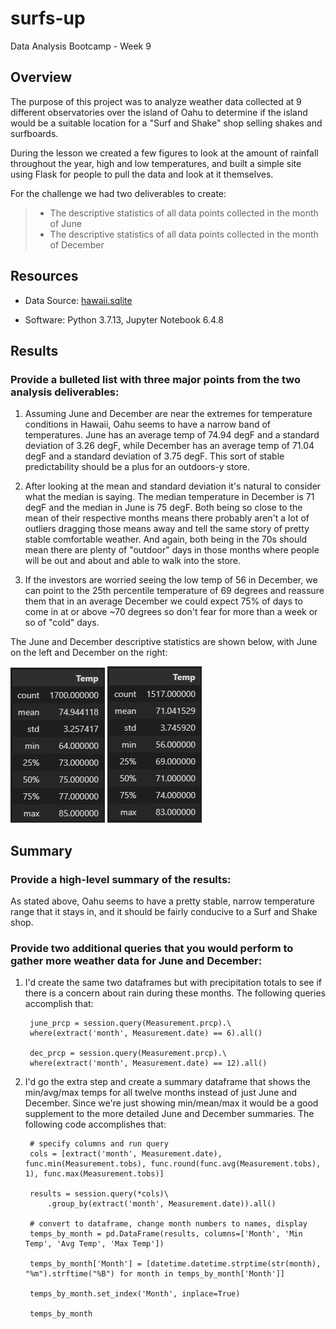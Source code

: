 # surfs-up
Data Analysis Bootcamp - Week 9

## Overview

The purpose of this project was to analyze weather data collected at 9 different observatories over the island of Oahu to determine if the island would be a suitable location for a "Surf and Shake" shop selling shakes and surfboards. 

During the lesson we created a few figures to look at the amount of rainfall throughout the year, high and low temperatures, and built a simple site using Flask for people to pull the data and look at it themselves.

For the challenge we had two deliverables to create:
> - The descriptive statistics of all data points collected in the month of June
> - The descriptive statistics of all data points collected in the month of December


## Resources

- Data Source: [hawaii.sqlite](hawaii.sqlite)

- Software: Python 3.7.13, Jupyter Notebook 6.4.8

## Results

### Provide a bulleted list with three major points from the two analysis deliverables:

1. Assuming June and December are near the extremes for temperature conditions in Hawaii, Oahu seems to have a narrow band of temperatures. June has an average temp of 74.94 degF and a standard deviation of 3.26 degF, while December has an average temp of 71.04 degF and a standard deviation of 3.75 degF. This sort of stable predictability should be a plus for an outdoors-y store.

2. After looking at the mean and standard deviation it's natural to consider what the median is saying. The median temperature in December is 71 degF and the median in June is 75 degF. Both being so close to the mean of their respective months means there probably aren't a lot of outliers dragging those means away and tell the same story of pretty stable comfortable weather. And again, both being in the 70s should mean there are plenty of "outdoor" days in those months where people will be out and about and able to walk into the store.

3. If the investors are worried seeing the low temp of 56 in December, we can point to the 25th percentile temperature of 69 degrees and reassure them that in an average December we could expect 75% of days to come in at or above ~70 degrees so don't fear for more than a week or so of "cold" days.

The June and December descriptive statistics are shown below, with June on the left and December on the right:

![june_temps.png](june_temps.PNG) ![dec_temps.png](dec_temps.PNG)


## Summary

### Provide a high-level summary of the results:

As stated above, Oahu seems to have a pretty stable, narrow temperature range that it stays in, and it should be fairly conducive to a Surf and Shake shop.

### Provide two additional queries that you would perform to gather more weather data for June and December:

1. I'd create the same two dataframes but with precipitation totals to see if there is a concern about rain during these months. The following queries accomplish that:

        june_prcp = session.query(Measurement.prcp).\
        where(extract('month', Measurement.date) == 6).all()

        dec_prcp = session.query(Measurement.prcp).\
        where(extract('month', Measurement.date) == 12).all()

2. I'd go the extra step and create a summary dataframe that shows the min/avg/max temps for all twelve months instead of just June and December. Since we're just showing min/mean/max it would be a good supplement to the more detailed June and December summaries. The following code accomplishes that:

        # specify columns and run query
        cols = [extract('month', Measurement.date), func.min(Measurement.tobs), func.round(func.avg(Measurement.tobs), 1), func.max(Measurement.tobs)]

        results = session.query(*cols)\
            .group_by(extract('month', Measurement.date)).all()

        # convert to dataframe, change month numbers to names, display
        temps_by_month = pd.DataFrame(results, columns=['Month', 'Min Temp', 'Avg Temp', 'Max Temp'])

        temps_by_month['Month'] = [datetime.datetime.strptime(str(month), "%m").strftime("%B") for month in temps_by_month['Month']]

        temps_by_month.set_index('Month', inplace=True)

        temps_by_month

